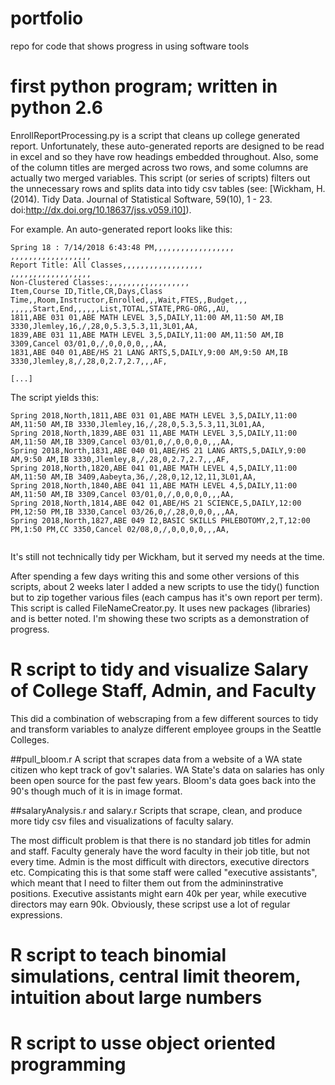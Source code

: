 # portfolio
repo for code that shows progress in using software tools

# first python program; written in python 2.6
EnrollReportProcessing.py is a script that cleans up college generated report.  Unfortunately, these auto-generated reports are designed to be read in excel and so they have row headings embedded throughout. Also, some of the column titles are merged across two rows, and some columns are actually two merged variables.  This script (or series of scripts) filters out the unnecessary rows and splits data into tidy csv tables (see: [Wickham, H. (2014). Tidy Data. Journal of Statistical Software, 59(10), 1 - 23. doi:http://dx.doi.org/10.18637/jss.v059.i10]).  

For example. An auto-generated report looks like this:
```
Spring 18 : 7/14/2018 6:43:48 PM,,,,,,,,,,,,,,,,,,
,,,,,,,,,,,,,,,,,,
Report Title: All Classes,,,,,,,,,,,,,,,,,,
,,,,,,,,,,,,,,,,,,
Non-Clustered Classes:,,,,,,,,,,,,,,,,,,
Item,Course ID,Title,CR,Days,Class Time,,Room,Instructor,Enrolled,,,Wait,FTES,,Budget,,,
,,,,,Start,End,,,,,,List,TOTAL,STATE,PRG-ORG,,AU,
1811,ABE 031 01,ABE MATH LEVEL 3,5,DAILY,11:00 AM,11:50 AM,IB 3330,Jlemley,16,/,28,0,5.3,5.3,11,3L01,AA,
1839,ABE 031 11,ABE MATH LEVEL 3,5,DAILY,11:00 AM,11:50 AM,IB 3309,Cancel 03/01,0,/,0,0,0,0,,,AA,
1831,ABE 040 01,ABE/HS 21 LANG ARTS,5,DAILY,9:00 AM,9:50 AM,IB 3330,Jlemley,8,/,28,0,2.7,2.7,,,AF,

[...]

```

The script yields this:
```
Spring 2018,North,1811,ABE 031 01,ABE MATH LEVEL 3,5,DAILY,11:00 AM,11:50 AM,IB 3330,Jlemley,16,/,28,0,5.3,5.3,11,3L01,AA,
Spring 2018,North,1839,ABE 031 11,ABE MATH LEVEL 3,5,DAILY,11:00 AM,11:50 AM,IB 3309,Cancel 03/01,0,/,0,0,0,0,,,AA,
Spring 2018,North,1831,ABE 040 01,ABE/HS 21 LANG ARTS,5,DAILY,9:00 AM,9:50 AM,IB 3330,Jlemley,8,/,28,0,2.7,2.7,,,AF,
Spring 2018,North,1820,ABE 041 01,ABE MATH LEVEL 4,5,DAILY,11:00 AM,11:50 AM,IB 3409,Aabeyta,36,/,28,0,12,12,11,3L01,AA,
Spring 2018,North,1840,ABE 041 11,ABE MATH LEVEL 4,5,DAILY,11:00 AM,11:50 AM,IB 3309,Cancel 03/01,0,/,0,0,0,0,,,AA,
Spring 2018,North,1814,ABE 042 01,ABE/HS 21 SCIENCE,5,DAILY,12:00 PM,12:50 PM,IB 3330,Cancel 03/26,0,/,28,0,0,0,,,AA,
Spring 2018,North,1827,ABE 049 I2,BASIC SKILLS PHLEBOTOMY,2,T,12:00 PM,1:50 PM,CC 3350,Cancel 02/08,0,/,0,0,0,0,,,AA,


```
It's still not technically tidy per Wickham, but it served my needs at the time.  

After spending a few days writing this and some other versions of this scripts, about 2 weeks later I added a new scripts to use the tidy() function but to zip together various files (each campus has it's own report per term). This script is called FileNameCreator.py. It uses new packages (libraries) and is better noted. I'm showing these two scripts as a demonstration of progress. 



# R script to tidy and visualize Salary of College Staff, Admin, and Faculty

This did a combination of webscraping from a few different sources to tidy and transform variables to analyze different employee groups in the Seattle Colleges. 

##pull_bloom.r 
A script that scrapes data from a website of a WA state citizen who kept track of gov't salaries.  WA State's data on salaries has only been open source for the past few years.  Bloom's data goes back into the 90's though much of it is in image format.  

##salaryAnalysis.r and salary.r
Scripts that scrape, clean, and produce more tidy csv files and visualizations of faculty salary.  

The most difficult problem is that there is no standard job titles for admin and staff.  Faculty generaly have the word faculty in their job title, but not every time.  Admin is the most difficult with directors, executive directors etc.  Compicating this is that some staff were called "executive assistants", which meant that I need to filter them out from the admininstrative positions.  Executive assistants might earn 40k per year, while executive directors may earn 90k.  Obviously, these scripst use a lot of regular expressions.  




# R script to teach binomial simulations, central limit theorem, intuition about large numbers



# R script to usse object oriented programming 
